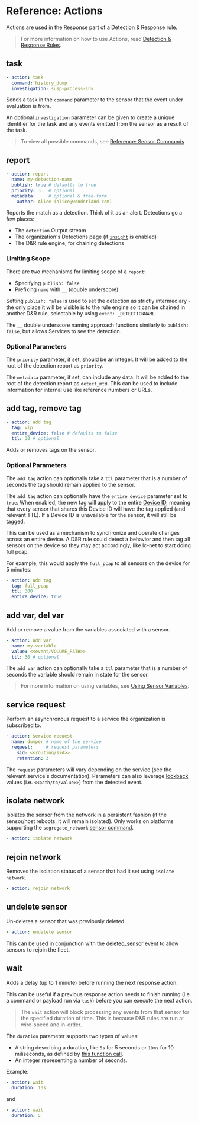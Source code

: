 # Reference: Actions

Actions are used in the Response part of a Detection & Response rule.

> For more information on how to use Actions, read [Detection & Response Rules](dr.md). 

## task

```yaml
- action: task
  command: history_dump
  investigation: susp-process-inv
```

Sends a task in the `command` parameter to the sensor that the event under evaluation is from.

An optional `investigation` parameter can be given to create a unique identifier for the task and any events emitted from the sensor as a result of the task.

> To view all possible commands, see [Reference: Sensor Commands](sensor_commands.md)

## report

```yaml
- action: report
  name: my-detection-name
  publish: true # defaults to true
  priority: 3   # optional
  metadata:     # optional & free-form
    author: Alice (alice@wonderland.com)
```

Reports the match as a detection. Think of it as an alert. Detections go a few places:

* The `detection` Output stream
* The organization's Detections page (if [`insight`](https://app.limacharlie.io/add-ons/detail/insight) is enabled)
* The D&R rule engine, for chaining detections

### Limiting Scope

There are two mechanisms for limiting scope of a `report`:

* Specifying `publish: false`
* Prefixing `name` with `__` (double underscore)

Setting `publish: false` is used to set the detection as strictly intermediary - the only place it will be visible is to the rule engine so it can be chained in another D&R rule, selectable by using `event: _DETECTIONNAME`.

The `__` double underscore naming approach functions similarly to `publish: false`, but allows Services to see the detection. 

### Optional Parameters

The `priority` parameter, if set, should be an integer. It will be added to the root of the detection report as `priority`.

The `metadata` parameter, if set, can include any data. It will be added to the root of the detection report as `detect_mtd`. This can be used to include information for internal use like reference numbers or URLs.

## add tag, remove tag

```yaml
- action: add tag
  tag: vip
  entire_device: false # defaults to false
  ttl: 30 # optional
```

Adds or removes tags on the sensor. 

### Optional Parameters

The `add tag` action can optionally take a `ttl` parameter that is a number of seconds the tag should remain applied to the sensor.

The `add tag` action can optionally have the `entire_device` parameter set to `true`. When enabled, the new tag will apply to the entire [Device ID](agentid.md#device-ids), meaning that every sensor that shares this Device ID will have the tag applied (and relevant TTL). If a Device ID is unavailable for the sensor, it will still be tagged.

This can be used as a mechanism to synchronize and operate changes across an entire device. A D&R rule could detect a behavior and then tag all sensors on the device so they may act accordingly, like lc-net to start doing full pcap.

For example, this would apply the `full_pcap` to all sensors on the device for 5 minutes:

```yaml
- action: add tag
  tag: full_pcap
  ttl: 300
  entire_device: true
```

## add var, del var

Add or remove a value from the variables associated with a sensor.

```yaml
- action: add var
  name: my-variable
  value: <<event/VOLUME_PATH>>
  ttl: 30 # optional
```

The `add var` action can optionally take a `ttl` parameter that is a number of seconds the variable should remain in state for the sensor.

> For more information on using variables, see [Using Sensor Variables](sensor-variables.md).

## service request

Perform an asynchronous request to a service the organization is subscribed to. 

```yaml
- action: service request
  name: dumper # name of the service
  request:     # request parameters
    sid: <<routing/sid>>
    retention: 3
```

The `request` parameters will vary depending on the service (see the relevant service's documentation). Parameters can also leverage [lookback](#lookback) values (i.e. `<<path/to/value>>`) from the detected event.

## isolate network

Isolates the sensor from the network in a persistent fashion (if the sensor/host reboots, it will remain isolated). Only works on platforms supporting the `segregate_network` [sensor command](sensor_commands.md#segregate_network).

```yaml
- action: isolate network
```

## rejoin network

Removes the isolation status of a sensor that had it set using `isolate network`.

```yaml
- action: rejoin network
```

## undelete sensor

Un-deletes a sensor that was previously deleted. 

```yaml
- action: undelete sensor
```

This can be used in conjunction with the [deleted_sensor](events.md#deleted_sensor) event to allow sensors to rejoin the fleet.

## wait

Adds a delay (up to 1 minute) before running the next response action.

This can be useful if a previous response action needs to finish running (i.e. a command or payload run via `task`) before you can execute the next action.

> The `wait` action will block processing any events from that sensor for the specified duration of time. This is because D&R  rules are run at wire-speed and in-order.

The `duration` parameter supports two types of values:
* A string describing a duration, like `5s` for 5 seconds or `10ms` for 10 miliseconds, as defined by [this function call](https://pkg.go.dev/time#ParseDuration).
* An integer representing a number of seconds.

Example:
```yaml
- action: wait
  duration: 10s
```

and

```yaml
- action: wait
  duration: 5
```